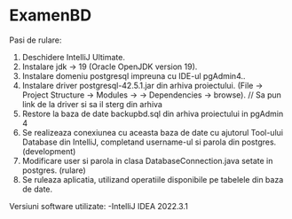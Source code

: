 # ExamenBD

Pasi de rulare:
1. Deschidere IntelliJ Ultimate.
2. Instalare jdk -> 19 (Oracle OpenJDK version 19).
3. Instalare domeniu postgresql impreuna cu IDE-ul pgAdmin4..
4. Instalare driver postgresql-42.5.1.jar din arhiva proiectului.  (File -> Project Structure -> Modules -> 
-> Dependencies -> browse). // Sa pun link de la driver si sa il sterg din arhiva
5. Restore la baza de date backupbd.sql din arhiva proiectului in pgAdmin 4
6. Se realizeaza conexiunea cu aceasta baza de date cu ajutorul Tool-ului Database din IntelliJ, completand
username-ul si parola din postgres. (development)
7. Modificare user si parola in clasa DatabaseConnection.java setate in postgres. (rulare)
8. Se ruleaza aplicatia, utilizand operatiile disponibile pe tabelele din baza de date.

Versiuni software utilizate:
-IntelliJ IDEA 2022.3.1
